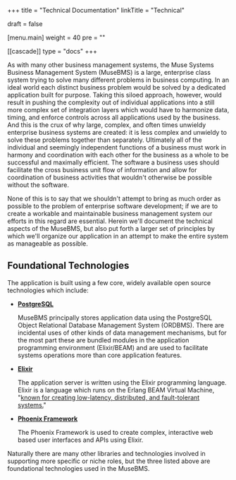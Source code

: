 +++
title = "Technical Documentation"
linkTitle = "Technical"

draft = false

[menu.main]
weight = 40
pre = "<i class='fa-solid fa-book'></i>"

[[cascade]]
type = "docs"
+++

As with many other business management systems, the Muse Systems Business Management System (MuseBMS) is a large, enterprise class system trying to solve many different problems in business computing.  In an ideal world each distinct business problem would be solved by a dedicated application built for purpose.  Taking this siloed approach, however, would result in pushing the complexity out of individual applications into a still more complex set of integration layers which would have to harmonize data, timing, and enforce controls across all applications used by the business.  And this is the crux of why large, complex, and often times unwieldy enterprise business systems are created: it is less complex and unwieldy to solve these problems together than separately.  Ultimately all of the individual and seemingly independent functions of a business must work in harmony and coordination with each other for the business as a whole to be successful and maximally efficient.  The software a business uses should facilitate the cross business unit flow of information and allow for coordination of business activities that wouldn't otherwise be possible without the software.

None of this is to say that we shouldn't attempt to bring as much order as possible to the problem of enterprise software development; if we are to create a workable and maintainable business management system our efforts in this regard are essential.  Herein we'll document the technical aspects of the MuseBMS, but also put forth a larger set of principles by which we'll organize our application in an attempt to make the entire system as manageable as possible.

## Foundational Technologies

The application is built using a few core, widely available open source technologies which include:

  * <a href="https://postgresql.org" target="_blank">__PostgreSQL__</a>

    MuseBMS principally stores application data using the PostgreSQL Object Relational Database Management System (ORDBMS).  There are incidental uses of other kinds of data management mechanisms, but for the most part these are bundled modules in the application programming environment (Elixir/BEAM) and are used to facilitate systems operations more than core application features.

  * <a href="https://elixir-lang.org" target="_blank">__Elixir__</a>

    The application server is written using the Elixir programming language.  Elixir is a language which runs on the Erlang BEAM Virtual Machine, "<a href="https://elixir-lang.org" target="_blank">known for creating low-latency, distributed, and fault-tolerant systems.</a>"

  * <a href="https://phoenixframework.org" target="_blank"> __Phoenix Framework__</a>

    The Phoenix Framework is used to create complex, interactive web based user interfaces and APIs using Elixir.

Naturally there are many other libraries and technologies involved in supporting more specific or niche roles, but the three listed above are foundational technologies used in the MuseBMS.
